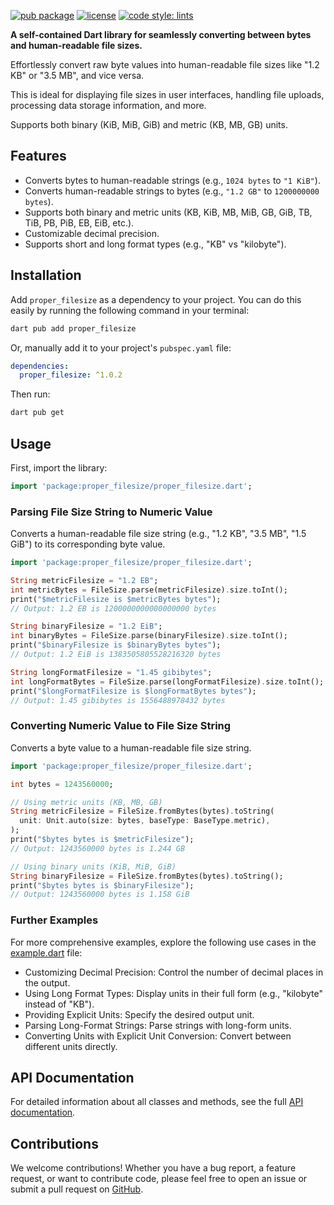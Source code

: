 [![pub package](https://img.shields.io/pub/v/proper_filesize.svg)](https://pub.dev/packages/proper_filesize)
[![license](https://img.shields.io/github/license/gilnobrega/proper_filesize)](https://github.com/gilnobrega/proper_filesize/blob/main/LICENSE)
[![code style: lints](https://img.shields.io/badge/style-%2F%2F%20lints-40c4ff.svg)](https://pub.dev/packages/lints)

**A self-contained Dart library for seamlessly converting between bytes and human-readable file sizes.**

Effortlessly convert raw byte values into human-readable file sizes like "1.2 KB" or "3.5 MB", and vice versa.

This is ideal for displaying file sizes in user interfaces, handling file uploads, processing data storage information, and more.

Supports both binary (KiB, MiB, GiB) and metric (KB, MB, GB) units.

## Features

*   Converts bytes to human-readable strings (e.g., `1024 bytes` to `"1 KiB"`).
*   Converts human-readable strings to bytes (e.g., `"1.2 GB"` to `1200000000 bytes`).
*   Supports both binary and metric units (KB, KiB, MB, MiB, GB, GiB, TB, TiB, PB, PiB, EB, EiB, etc.).
*   Customizable decimal precision.
*   Supports short and long format types (e.g., "KB" vs "kilobyte").

## Installation

Add `proper_filesize` as a dependency to your project. You can do this easily by running the following command in your terminal:

```bash
dart pub add proper_filesize
```

Or, manually add it to your project's `pubspec.yaml` file:

```yaml
dependencies:
  proper_filesize: ^1.0.2
```

Then run:

```bash
dart pub get
```

## Usage

First, import the library:

```dart
import 'package:proper_filesize/proper_filesize.dart';
```

### Parsing File Size String to Numeric Value

Converts a human-readable file size string (e.g., "1.2 KB", "3.5 MB", "1.5 GiB") to its corresponding byte value.

```dart
import 'package:proper_filesize/proper_filesize.dart';

String metricFilesize = "1.2 EB";
int metricBytes = FileSize.parse(metricFilesize).size.toInt();
print("$metricFilesize is $metricBytes bytes");
// Output: 1.2 EB is 1200000000000000000 bytes

String binaryFilesize = "1.2 EiB";
int binaryBytes = FileSize.parse(binaryFilesize).size.toInt();
print("$binaryFilesize is $binaryBytes bytes");
// Output: 1.2 EiB is 1383505805528216320 bytes

String longFormatFilesize = "1.45 gibibytes";
int longFormatBytes = FileSize.parse(longFormatFilesize).size.toInt();
print("$longFormatFilesize is $longFormatBytes bytes");
// Output: 1.45 gibibytes is 1556488978432 bytes
```

### Converting Numeric Value to File Size String

Converts a byte value to a human-readable file size string.

```dart
import 'package:proper_filesize/proper_filesize.dart';

int bytes = 1243560000;

// Using metric units (KB, MB, GB)
String metricFilesize = FileSize.fromBytes(bytes).toString(
  unit: Unit.auto(size: bytes, baseType: BaseType.metric),
);
print("$bytes bytes is $metricFilesize"); 
// Output: 1243560000 bytes is 1.244 GB

// Using binary units (KiB, MiB, GiB)
String binaryFilesize = FileSize.fromBytes(bytes).toString();
print("$bytes bytes is $binaryFilesize"); 
// Output: 1243560000 bytes is 1.158 GiB
```

### Further Examples

For more comprehensive examples, explore the following use cases in the [example.dart](https://pub.dev/packages/proper_filesize/example) file:

  * Customizing Decimal Precision: Control the number of decimal places in the output.
  * Using Long Format Types: Display units in their full form (e.g., "kilobyte" instead of "KB").
  * Providing Explicit Units: Specify the desired output unit.
  * Parsing Long-Format Strings: Parse strings with long-form units.
  * Converting Units with Explicit Unit Conversion: Convert between different units directly.

## API Documentation

For detailed information about all classes and methods, see the full [API documentation](https://pub.dev/documentation/proper_filesize/latest/).

## Contributions

We welcome contributions\! Whether you have a bug report, a feature request, or want to contribute code, please feel free to open an issue or submit a pull request on [GitHub](https://github.com/gilnobrega/proper_filesize).
